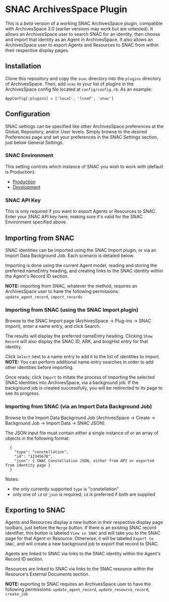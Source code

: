 # SNAC ArchivesSpace Plugin

This is a *beta* version of a working SNAC ArchivesSpace plugin, compatible with ArchivesSpace 3.0 (earlier versions may work but are untested).
It allows an ArchivesSpace user to search SNAC for an identity, then choose and import that identity as an Agent in ArchivesSpace.
It also allows an ArchivesSpace user to export Agents and Resources to SNAC from within their respective display pages.

## Installation

Clone this repository and copy the `snac` directory into the `plugins` directory of ArchivesSpace.
Then, add `snac` to your list of plugins in the ArchivesSpace config file located at `config/config.rb`.
As an example:

```
AppConfig[:plugins] = ['local', 'lcnaf', 'snac']
```

## Configuration

SNAC settings can be specified like other ArchivesSpace preferences at the Global, Repository, and/or User levels.
Simply browse to the desired Preferences page and set your preferences in the SNAC Settings section, just below General Settings.

### SNAC Environment

This setting controls which instance of SNAC you wish to work with (default is Production):

* [Production](https://snaccooperative.org/)
* [Development](https://snac-dev.iath.virginia.edu/)

### SNAC API Key

This is only required if you want to export Agents or Resources to SNAC.
Enter your SNAC API key here, making sure it's valid for the SNAC Environment specified above.

## Importing from SNAC

SNAC identities can be imported using the SNAC Import plugin, or via an Import Data Background Job.
Each scenario is detailed below.

Importing is done using the current Agent model, reading and storing the preferred nameEntry heading, and creating links to the SNAC identity within the Agent's Record ID section.

**NOTE:** importing from SNAC, whatever the method, requires an ArchivesSpace user to have the following permissions:
`update_agent_record`,
`import_records`

### Importing from SNAC (using the SNAC Import plugin)

Browse to the SNAC Import page (ArchivesSpace -> Plug-ins -> SNAC Import), enter a name entry, and click Search.

The results will display the preferred nameEntry heading.
Clicking `Show Record` will also display the SNAC ID, ARK, and biogHist entry for that identity.

Click `Select` next to a name entry to add it to the list of identities to import.
**NOTE:** You can perform additional name entry searches in order to add other identities before importing.

Once ready, click `Import` to initate the process of importing the selected SNAC identities into ArchivesSpace, via a background job.
If the background job is created successfully, you will be redirected to its page to see its progress.

### Importing from SNAC (via an Import Data Background Job)

Browse to the Import Data Background Job (ArchivesSpace -> Create -> Background Job -> Import Data -> SNAC JSON).

The JSON input file must contain either a single instance of or an array of objects in the following format:

```
  {
    "type": "constellation",
    "id": "12345678",
    "json": { SNAC Constellation JSON, either from API or exported from identity page }
  }
```

Notes:
* the only currently supported `type` is "constellation"
* only one of `id` or `json` is required; `id` is preferred if both are supplied

## Exporting to SNAC

Agents and Resources display a new button in their respective display page toolbars, just before the `Merge` button.
If there is an existing SNAC record identifier, this button is labeled `View in SNAC` and will take you to the SNAC page for that Agent or Resource.
Otherwise, it will be labeled `Export to SNAC`, and will create a new background job to export that record to SNAC.

Agents are linked to SNAC via links to the SNAC identity within the Agent's Record ID section.

Resources are linked to SNAC via links to the SNAC resource within the Resource's External Documents section.

**NOTE:** exporting to SNAC requires an ArchivesSpace user to have the following permissions:
`update_agent_record`,
`update_resource_record`,
`create_job`
